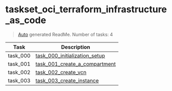 # taskset_oci_terraform_infrastructure_as_code

> [Auto](https://github.com/codeaprendiz/learn_fullstack/blob/main/home/php/intermediate/taskset_intermediate_php/task_004_createGlobalMarkdownTable/generate-readme.php) generated ReadMe. Number of tasks: 4

| Task     | Description                                                                                                 |
|----------|-------------------------------------------------------------------------------------------------------------|
| task_000 | [task_000_initialization_setup](taskset_oci_terraform_infrastructure_as_code/task_000_initialization_setup) |
| task_001 | [task_001_create_a_compartment](taskset_oci_terraform_infrastructure_as_code/task_001_create_a_compartment) |
| task_002 | [task_002_create_vcn](taskset_oci_terraform_infrastructure_as_code/task_002_create_vcn)                     |
| task_003 | [task_003_create_instance](taskset_oci_terraform_infrastructure_as_code/task_003_create_instance)           |
